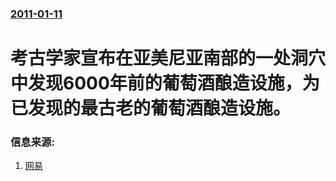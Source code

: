 ### [2011-01-11](/news/2011/01/11/index.md)

##### 
# 考古学家宣布在亚美尼亚南部的一处洞穴中发现6000年前的葡萄酒酿造设施，为已发现的最古老的葡萄酒酿造设施。




### 信息来源:

1. [网易](https://web.archive.org/web/20121106012010/http://news.163.com/11/0113/11/6Q9AAUSC00014AED.html)
